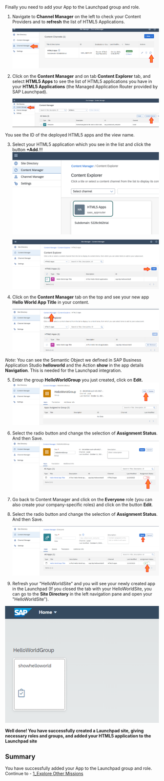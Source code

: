 Finally you need to add your App to the Launchpad group and role.

1. Navigate to **Channel Manager** on the left to check your Content Providers and to **refresh** the list of HTML5 Applications. 
  
     ![](https://github.com/SAP-samples/teched2023-XP162/blob/main/Exercises/Images/refresh.png)
  
2. Click on the **Content Manager** and on tab **Content Explorer** tab, and select **HTML5 Apps** to see the list of HTML5 applications you have in your **HTML5 Applications** (the Managed Application Router provided by SAP Launchpad).
  
     ![](https://github.com/SAP-samples/teched2023-XP162/blob/main/Exercises/Images/contentmanager_explorer2.png)
 
You see the ID of the deployed HTML5 apps and the view name.

3. Select your HTML5 application which you see in the list and click the button <strong>+Add</strong>.!!! 
   ![](https://github.com/SAP-samples/teched2023-XP162/blob/main/Exercises/Images/html5app.png)
  
     ![](https://github.com/SAP-samples/teched2023-XP162/blob/main/Exercises/Images/addhtml5app.png)

 
4. Click on the **Content Manager** tab on the top and see your new app <strong>Hello World App Title</strong> in your content.
  
     ![](https://github.com/SAP-samples/teched2023-XP162/blob/main/Exercises/Images/clickcontent.png)
  
*Note:* You can see the Semantic Object we defined in SAP Business Application Studio <strong>helloworld</strong> and the Action <strong>show</strong> in the app details <strong>Navigation</strong>. This is needed for the Launchpad integration.

5. Enter the group <strong>HelloWorldGroup</strong> you just created, click on <strong>Edit.</strong>
![](https://github.com/SAP-samples/teched2023-XP162/blob/main/Exercises/Images/edithelloworldgroup1.png)
6. Select the radio button and change the selection of <strong>Assignment Status</strong>. And then Save.![](https://github.com/SAP-samples/teched2023-XP162/blob/main/Exercises/Images/assign.png)
  
7. Go back to Content Manager and click on the <strong>Everyone</strong> role (you can also create your company-specific roles) and click on the button <strong>Edit</strong>.
  
8. Select the radio button and change the selection of <strong>Assignment Status</strong>. And then Save.
  
     ![](https://github.com/SAP-samples/teched2023-XP162/blob/main/Exercises/Images/changeassignEvery.png)

9. Refresh your "HelloWorldSite" and you will see your newly created app in the Launchpad (If you closed the tab with your HelloWorldSite, you can go to the <strong>Site Directory</strong> in the left navigation pane and open your "HelloWorldSite").
  
![](https://github.com/SAP-samples/teched2023-XP162/blob/main/Exercises/Images/Hello_World_app.png) 
  

**Well done! You have successfully created a Launchpad site, giving necessary roles and groups, and added your HTML5 application to the Launchpad site**


## Summary 

You have successfully added your App to the Launchpad group and role. Continue to - [1_Explore Other Missions](https://github.com/SAP-samples/teched2023-XP162/blob/main/Exercises/4_Complete/1_Explore%20Other%20Missions.md)
